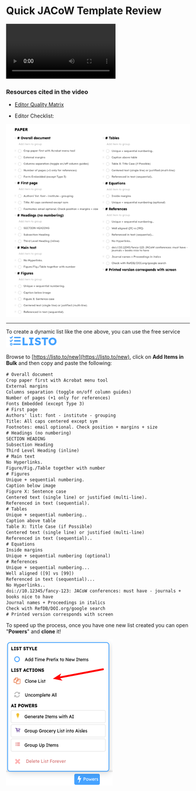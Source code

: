 # Quick JACoW Template Review

<video style="width:576" controls="" alt="type:video">
   <source src="../Videos/012-TemplateReview.mp4" type="video/mp4">
Your browser does not support the video tag.
</video>

### Resources cited in the video

- [Editor Quality Matrix](../material/Editor_Quality_Matrix.pdf)

- Editor Checklist:

![](../IPACs/img/PaperEditingChecklist.png)

---

To create a dynamic list like the one above, you can use the free service [![listo.to](img/listo.to.png)](https://listo.to/new)

Browse to [https://listo.to/new](https://listo.to/new), click on **Add Items in Bulk** and then copy and paste the following:

```
# Overall document
Crop paper first with Acrobat menu tool
External margins
Columns separation (toggle on/off column guides)
Number of pages (+1 only for references)
Fonts Embedded (except Type 3)
# First page
Authors' list: font - institute - grouping
Title: All caps centered except sym
Footnotes: email optional. Check position + margins + size
# Headings (no numbering)
SECTION HEADING
Subsection Heading
Third Level Heading (inline)
# Main text
No Hyperlinks.
Figure/Fig./Table together with number
# Figures
Unique + sequential numbering.
Caption below image
Figure X: Sentence case
Centered text (single line) or justified (multi-line).
Referenced in text (sequential).
# Tables
Unique + sequential numbering..
Caption above table
Table X: Title Case (if Possible)
Centered text (single line) or justified (multi-line)
Referenced in text (sequential)..
# Equations
Inside margins
Unique + sequential numbering (optional)
# References
Unique + sequential numbering...
Well aligned ([9] vs [99])
Referenced in text (sequential)...
No Hyperlinks..
doi://10.12345/fancy-123: JACoW conferences: must have - journals + books nice to have
Journal names + Proceedings in italics
Check with RefDB/DOI.org/google search
# Printed version corresponds with screen
```

To speed up the process, once you have one new list created you can open "**Powers**" and **clone** it!

![](img/listo.to-clone.png)
